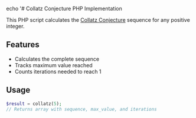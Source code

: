 echo '# Collatz Conjecture PHP Implementation

This PHP script calculates the <a href="https://en.wikipedia.org/wiki/Collatz_conjecture">Collatz Conjecture</a> sequence for any positive integer.

## Features
- Calculates the complete sequence
- Tracks maximum value reached
- Counts iterations needed to reach 1

## Usage
```php
$result = collatz(5);
// Returns array with sequence, max_value, and iterations
